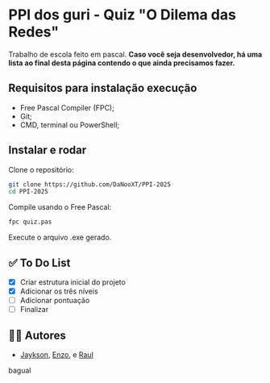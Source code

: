 # PPI dos guri - Quiz "O Dilema das Redes"

Trabalho de escola feito em pascal. **Caso você seja desenvolvedor, há uma lista ao final desta página contendo o que ainda precisamos fazer.**

## Requisitos para instalação execução

- Free Pascal Compiler (FPC);
- Git;
- CMD, terminal ou PowerShell;

## Instalar e rodar

Clone o repositório:

```bash
git clone https://github.com/DaNooXT/PPI-2025
cd PPI-2025
```

Compile usando o Free Pascal:

```bash
fpc quiz.pas
```

Execute o arquivo .exe gerado.

## ✅ To Do List

- [x] Criar estrutura inicial do projeto
- [x] Adicionar os três níveis
- [ ] Adicionar pontuação
- [ ] Finalizar

## 🙋‍♂️ Autores

- [Jaykson](https://github.com/0Jaykxz), [Enzo](https://github.com/Alemaoprogramer), e [Raul](https://github.com/DaNooXT)

bagual
